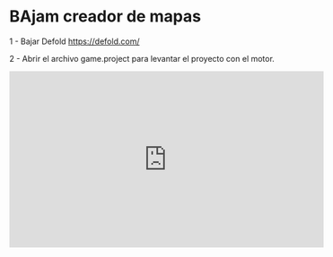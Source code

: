 # BAjam creador de mapas

1 - Bajar Defold https://defold.com/

2 - Abrir el archivo game.project para levantar el proyecto con el motor.

<iframe width="560" height="315" src="https://www.youtube.com/embed/Dwbvj7bkLS8" title="YouTube video player" frameborder="0" allow="accelerometer; autoplay; clipboard-write; encrypted-media; gyroscope; picture-in-picture; web-share" allowfullscreen></iframe>
